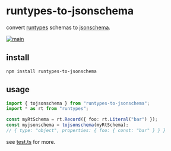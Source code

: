 # runtypes-to-jsonschema

convert [runtypes](https://github.com/pelotom/runtypes) schemas to [jsonschema](https://json-schema.org/understanding-json-schema/reference/).

[![main](https://github.com/cdaringe/runtypes-to-jsonschema/actions/workflows/main.yml/badge.svg)](https://github.com/cdaringe/runtypes-to-jsonschema/actions/workflows/main.yml)

## install

`npm install runtypes-to-jsonschema`

## usage

```ts
import { tojsonschema } from "runtypes-to-jsonschema";
import * as rt from "runtypes";

const myRtSchema = rt.Record({ foo: rt.Literal("bar") });
const myjsonschema = tojsonschema(myRtSchema);
// { type: "object", properties: { foo: { const: "bar" } } }
```

see [test.ts](./test.ts) for more.
